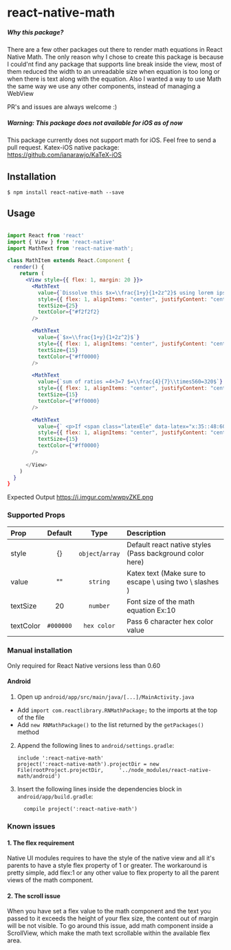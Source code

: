 
# react-native-math

##### Why this package?

There are a few other packages out there to render math equations in React Native Math. The only reason why I chose to create this package is because I could'nt find any package that supports line break inside the view, most of them reduced the width to an unreadable size when equation is too long or when there is text along with the equation. Also I wanted a way to use Math the same way we use any other components, instead of managing a WebView

PR's and issues are always welcome :)

##### Warning: This package does not available for iOS as of now

This package currently does not support math for iOS. Feel free to send a pull request.
Katex-iOS native package: https://github.com/ianarawjo/KaTeX-iOS

## Installation

`$ npm install react-native-math --save`


## Usage
```jsx

import React from 'react'
import { View } from 'react-native'
import MathText from 'react-native-math';

class MathItem extends React.Component {
  render() {
    return (
      <View style={{ flex: 1, margin: 20 }}>
        <MathText
          value={`Dissolve this $x=\\frac{1+y}{1+2z^2}$ using lorem ipsum dolor sit amet`}
          style={{ flex: 1, alignItems: "center", justifyContent: "center" }}
          textSize={25}
          textColor={"#f2f2f2}
        />

        <MathText
          value={`$x=\\frac{1+y}{1+2z^2}$`}
          style={{ flex: 1, alignItems: "center", justifyContent: "center" }}
          textSize={15}
          textColor={"#ff0000}
        />

        <MathText
          value={`sum of ratios =4+3=7 $=\\frac{4}{7}\\times560=320$`}
          style={{ flex: 1, alignItems: "center", justifyContent: "center" }}
          textSize={15}
          textColor={"#ff0000}
        />

        <MathText
          value={` <p>If <span class="latexEle" data-latex="x:35::48:60">$x:35::48:60$</span><span></p>`}
          style={{ flex: 1, alignItems: "center", justifyContent: "center" }}
          textSize={15}
          textColor={"#ff0000}
        />
        
      </View>
    )
  }
}
```

Expected Output https://i.imgur.com/wwpvZKE.png

### Supported Props

| Prop           |     Default     |   Type   | Description                                                                                                 |
| :------------- | :-------------: | :------: | :---------------------------------------------------------------------------------------------------------- |
| style     |      {}       |  `object`/`array`  | Default react native styles (Pass background color here) |
| value           |      ""       |  `string`  | Katex text (Make sure to escape \\ using two \\ slashes )|
| textSize           |      20       |  `number`  | Font size of the math equation Ex:10 |
| textColor           |      `#000000`       |  `hex color`  | Pass 6 character hex color value |


### Manual installation

Only required for React Native versions less than 0.60

#### Android

1. Open up `android/app/src/main/java/[...]/MainActivity.java`
  - Add `import com.reactlibrary.RNMathPackage;` to the imports at the top of the file
  - Add `new RNMathPackage()` to the list returned by the `getPackages()` method
2. Append the following lines to `android/settings.gradle`:
  	```
  	include ':react-native-math'
  	project(':react-native-math').projectDir = new File(rootProject.projectDir, 	'../node_modules/react-native-math/android')
  	```
3. Insert the following lines inside the dependencies block in `android/app/build.gradle`:
  	```
      compile project(':react-native-math')
  	```
	  
### Known issues

#### 1. The flex requirement
Native UI modules requires to have the style of the native view and all it's parents to have a style flex property of 1 or greater. The workaround is pretty simple, add flex:1 or any other value to flex property to all the parent views of the math component.

#### 2. The scroll issue
When you have set a flex value to the math component and the text you passed to it exceeds the height of your flex size, the content out of margin will be not visible. To go around this issue, add math component inside a ScrollView, which make the math text scrollable within the available flex area. 
